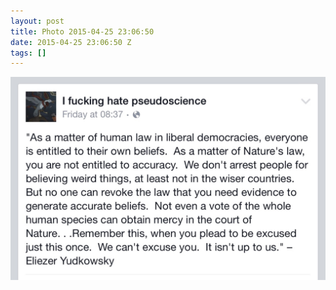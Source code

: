 ```yaml
---
layout: post
title: Photo 2015-04-25 23:06:50
date: 2015-04-25 23:06:50 Z
tags: []
---
```

![](/media/2015/04/117374481184.jpg)
